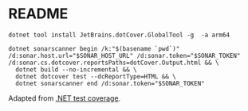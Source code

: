 # README

```text
dotnet tool install JetBrains.dotCover.GlobalTool -g  -a arm64

dotnet sonarscanner begin /k:"$(basename `pwd`)" /d:sonar.host.url="$SONAR_HOST_URL" /d:sonar.token="$SONAR_TOKEN" /d:sonar.cs.dotcover.reportsPaths=dotCover.Output.html && \
  dotnet build --no-incremental && \
  dotnet dotcover test --dcReportType=HTML && \
  dotnet sonarscanner end /d:sonar.token="$SONAR_TOKEN"
```

Adapted from [.NET test coverage](https://docs.sonarsource.com/sonarqube/latest/analyzing-source-code/test-coverage/dotnet-test-coverage/#dotcover).

